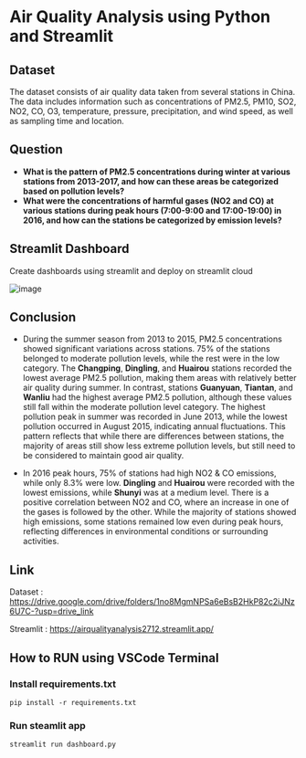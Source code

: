 # Air Quality Analysis using Python and Streamlit

## Dataset

The dataset consists of air quality data taken from several stations in China. The data includes information such as concentrations of PM2.5, PM10, SO2, NO2, CO, O3, temperature, pressure, precipitation, and wind speed, as well as sampling time and location.

## Question

- **What is the pattern of PM2.5 concentrations during winter at various stations from 2013-2017, and how can these areas be categorized based on pollution levels?**
- **What were the concentrations of harmful gases (NO2 and CO) at various stations during peak hours (7:00-9:00 and 17:00-19:00) in 2016, and how can the stations be categorized by emission levels?**

## Streamlit Dashboard

Create dashboards using streamlit and deploy on streamlit cloud

![image](https://github.com/user-attachments/assets/600a8a17-fcb3-4c3d-8a19-c2e8631fb6be)

## Conclusion

- During the summer season from 2013 to 2015, PM2.5 concentrations showed significant variations across stations. 75% of the stations belonged to moderate pollution levels, while the rest were in the low category. The **Changping**, **Dingling**, and **Huairou** stations recorded the lowest average PM2.5 pollution, making them areas with relatively better air quality during summer. In contrast, stations **Guanyuan**, **Tiantan**, and **Wanliu** had the highest average PM2.5 pollution, although these values still fall within the moderate pollution level category. The highest pollution peak in summer was recorded in June 2013, while the lowest pollution occurred in August 2015, indicating annual fluctuations. This pattern reflects that while there are differences between stations, the majority of areas still show less extreme pollution levels, but still need to be considered to maintain good air quality.

- In 2016 peak hours, 75% of stations had high NO2 & CO emissions, while only 8.3% were low. **Dingling** and **Huairou** were recorded with the lowest emissions, while **Shunyi** was at a medium level. There is a positive correlation between NO2 and CO, where an increase in one of the gases is followed by the other. While the majority of stations showed high emissions, some stations remained low even during peak hours, reflecting differences in environmental conditions or surrounding activities.

## Link

Dataset : https://drive.google.com/drive/folders/1no8MgmNPSa6eBsB2HkP82c2iJNz6U7C-?usp=drive_link

Streamlit : https://airqualityanalysis2712.streamlit.app/

## How to RUN using VSCode Terminal

### Install requirements.txt
```
pip install -r requirements.txt
```

### Run steamlit app
```
streamlit run dashboard.py
```
